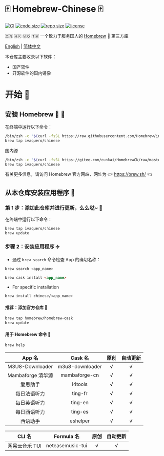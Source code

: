 # 🀄 Homebrew-Chinese 🀄

[![CI](https://github.com/ivaquero/homebrew-chinese/actions/workflows/main.yml/badge.svg)](https://github.com/ivaquero/homebrew-chinese/actions/workflows/main.yml)
[![code size](https://img.shields.io/github/languages/code-size/ivaquero/homebrew-chinese.svg)](https://img.shields.io/github/languages/code-size/ivaquero/homebrew-chinese.svg)
[![repo size](https://img.shields.io/github/repo-size/ivaquero/homebrew-chinese.svg)](https://img.shields.io/github/repo-size/ivaquero/homebrew-chinese.svg)
[![license](https://img.shields.io/github/license/ivaquero/homebrew-chinese)](https://img.shields.io/github/license/ivaquero/homebrew-chinese)

🇨🇳 🇭🇰 🇲🇴 🇹🇼 一个致力于服务国人的 [Homebrew](https://github.com/Homebrew/brew) 🍺 第三方库

<p align="left">
<a href="README.md">English</a> |
<a href="README-CN.md">简体中文</a>
</p>

本仓库主要收录以下软件：

- 国产软件
- 开源软件的国内镜像

# 开始 🏃

## 安装 Homebrew 🍺 🚴

在终端中运行以下命令：

```bash
/bin/zsh -c "$(curl -fsSL https://raw.githubusercontent.com/Homebrew/install/master/install.sh)"
brew tap ivaquero/chinese
```

国内源

```bash
/bin/zsh -c "$(curl -fsSL https://gitee.com/cunkai/HomebrewCN/raw/master/Homebrew.sh)"
brew tap ivaquero/chinese
```

有关更多信息，请访问 Homebrew 官方网站，网址为 👉 <https://brew.sh/> 👈

## 从本仓库安装应用程序 🚅

### 第 1 步：添加此仓库并进行更新，么么哒~ 💋

在终端中运行以下命令：

```bash
brew tap ivaquero/chinese
brew update
```

### 步骤 2：安装应用程序 ✈️

- 通过 `brew search` 命令检查 App 的确切名称：

```bash
brew search <app_name>
```

```markdown
brew cask install <app_name>
```

- For specific installation

```bash
brew install chinese/<app_name>
```

#### 推荐：添加官方仓库 🚀

```bash
brew tap homebrew/homebrew-cask
brew update
```

#### 用于 Homebrew 命令 📖

```bash
brew help
```

|      App 名       |     Cask 名     | 原创 | 自动更新 |
| :---------------: | :-------------: | :--: | :------: |
|  M3U8-Downloader  | m3u8-downloader |  √   |    √     |
| Mambaforge 清华源 |  mambaforge-cn  |  √   |    √     |
|     爱思助手      |     i4tools     |  √   |    √     |
|   每日法语听力    |     ting-fr     |  √   |    √     |
|   每日英语听力    |     ting-en     |  √   |    √     |
|   每日西语听力    |     ting-es     |  √   |    √     |
|     西语助手      |    eshelper     |  √   |    √     |

|     CLI 名     |    Formula 名    | 原创 | 自动更新 |
| :------------: | :--------------: | :--: | :------: |
| 网易云音乐 TUI | neteasemusic-tui |  √   |    √     |
